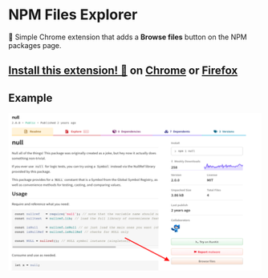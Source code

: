 # NPM Files Explorer

🌟 Simple Chrome extension that adds a **Browse files** button on the NPM packages page.

## [Install this extension! 🦄](https://chrome.google.com/webstore/detail/npm-file-explorer/mglfodcdihjmnkjdnkjjpfdlkadnfbii?hl=fr&authuser=1) on [Chrome](https://chrome.google.com/webstore/detail/npm-file-explorer/mglfodcdihjmnkjdnkjjpfdlkadnfbii?hl=fr&authuser=1) or [Firefox](https://addons.mozilla.org/addon/npm-files-explorer/)

## Example

<img src="https://github.com/Androz2091/npm-files-explorer/blob/main/example.png" width="1000" />
